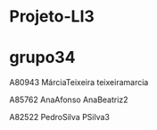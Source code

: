 # Projeto-LI3
# grupo34
 A80943 MárciaTeixeira teixeiramarcia

 A85762 AnaAfonso AnaBeatriz2

 A82522 PedroSilva PSilva3

